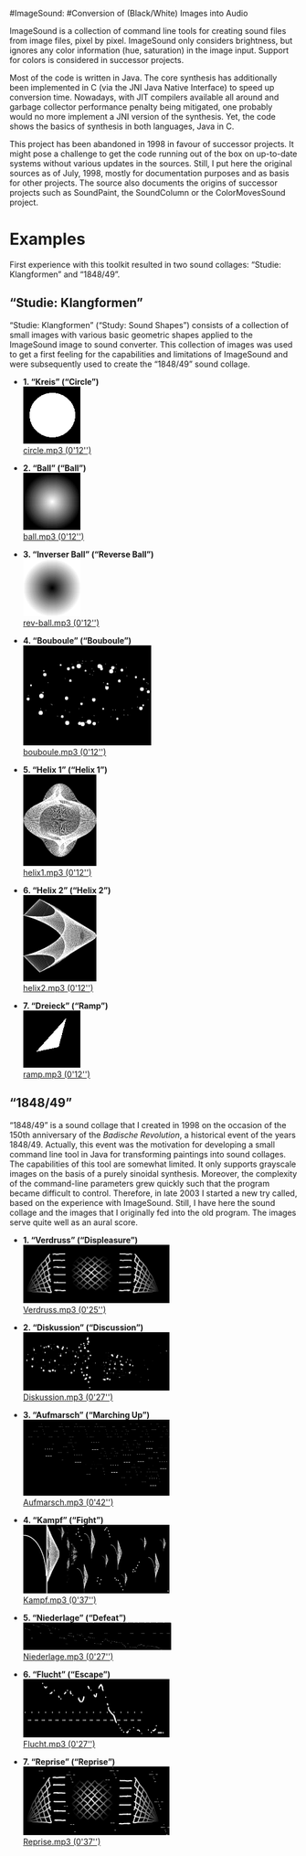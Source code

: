 #ImageSound:
#Conversion of (Black/White) Images into Audio

ImageSound is a collection of command line tools for creating sound
files from image files, pixel by pixel.  ImageSound only considers
brightness, but ignores any color information (hue, saturation) in the
image input.  Support for colors is considered in successor projects.

Most of the code is written in Java.  The core synthesis has
additionally been implemented in C (via the JNI Java Native Interface)
to speed up conversion time.  Nowadays, with JIT compilers available
all around and garbage collector performance penalty being mitigated,
one probably would no more implement a JNI version of the synthesis.
Yet, the code shows the basics of synthesis in both languages, Java in
C.

This project has been abandoned in 1998 in favour of successor
projects.  It might pose a challenge to get the code running out of
the box on up-to-date systems without various updates in the sources.
Still, I put here the original sources as of July, 1998, mostly for
documentation purposes and as basis for other projects.  The source
also documents the origins of successor projects such as SoundPaint,
the SoundColumn or the ColorMovesSound project.

Examples
========
First experience with this toolkit resulted in two sound collages:
“Studie: Klangformen” and “1848/49”.

“Studie: Klangformen”
---------------------

“Studie: Klangformen” (“Study: Sound Shapes”) consists of a collection
of small images with various basic geometric shapes applied to the
ImageSound image to sound converter.  This collection of images was
used to get a first feeling for the capabilities and limitations of
ImageSound and were subsequently used to create the “1848/49” sound
collage.

* **1. “Kreis” (“Circle”)**<br />
  <a href="doc/examples/soundshapes/circle.gif">
      <img width="100" height="100" alt="Kreis"
          src="doc/examples/soundshapes/circle.gif" /></a>
  <br />
  [circle.mp3 (0'12'')](doc/examples/soundshapes/circle.mp3?raw=true)
  <br />

* **2. “Ball” (“Ball”)**<br />
  <a href="doc/examples/soundshapes/ball.gif">
      <img width="100" height="100" alt="Ball"
          src="doc/examples/soundshapes/ball.gif" /></a>
  <br />
  [ball.mp3 (0'12'')](doc/examples/soundshapes/ball.mp3?raw=true)
  <br />

* **3. “Inverser Ball” (“Reverse Ball”)**<br />
  <a href="doc/examples/soundshapes/rev-ball.gif">
      <img width="100" height="100" alt="Inverser Ball"
          src="doc/examples/soundshapes/rev-ball.gif" /></a>
  <br />
  [rev-ball.mp3 (0'12'')](doc/examples/soundshapes/rev-ball.mp3?raw=true)
  <br />

* **4. “Bouboule” (“Bouboule”)**<br />
  <a href="doc/examples/soundshapes/bouboule.gif">
      <img width="224" height="175" alt="Bouboule"
          src="doc/examples/soundshapes/bouboule.gif" /></a>
  <br />
  [bouboule.mp3 (0'12'')](doc/examples/soundshapes/bouboule.mp3?raw=true)
  <br />

* **5. “Helix 1” (“Helix 1”)**<br />
  <a href="doc/examples/soundshapes/helix1.gif">
      <img width="128" height="160" alt="Helix 1"
          src="doc/examples/soundshapes/helix1.gif" /></a>
  <br />
  [helix1.mp3 (0'12'')](doc/examples/soundshapes/helix1.mp3?raw=true)
  <br />

* **6. “Helix 2” (“Helix 2”)**<br />
  <a href="doc/examples/soundshapes/helix2.gif">
      <img width="128" height="151" alt="Helix 2"
          src="doc/examples/soundshapes/helix2.gif" /></a>
  <br />
  [helix2.mp3 (0'12'')](doc/examples/soundshapes/helix2.mp3?raw=true)
  <br />

* **7. “Dreieck” (“Ramp”)**<br />
  <a href="doc/examples/soundshapes/ramp.gif">
      <img width="100" height="100" alt="Dreieck"
          src="doc/examples/soundshapes/ramp.gif" /></a>
  <br />
  [ramp.mp3 (0'12'')](doc/examples/soundshapes/ramp.mp3?raw=true)
  <br />

“1848/49”
---------
“1848/49” is a sound collage that I created in 1998 on the occasion of
the 150th anniversary of the _Badische Revolution_, a historical event
of the years 1848/49.  Actually, this event was the motivation for
developing a small command line tool in Java for transforming
paintings into sound collages.  The capabilities of this tool are
somewhat limited.  It only supports grayscale images on the basis of a
purely sinoidal synthesis.  Moreover, the complexity of the
command-line parameters grew quickly such that the program became
difficult to control.  Therefore, in late 2003 I started a new try
called, based on the experience with ImageSound.  Still, I have here
the sound collage and the images that I originally fed into the old
program.  The images serve quite well as an aural score.

* **1. “Verdruss” (“Displeasure”)**<br />
  <a href="doc/examples/1848-49/Verdruss.gif">
      <img width="256" height="102" alt="Verdruss"
          src="doc/examples/1848-49/Verdruss.gif" /></a>
  <br />
  [Verdruss.mp3 (0'25'')](doc/examples/1848-49/Verdruss.mp3?raw=true)
  <br />

* **2. “Diskussion” (“Discussion”)**<br />
  <a href="doc/examples/1848-49/Diskussion.gif">
      <img width="256" height="102" alt="Diskussion"
          src="doc/examples/1848-49/Diskussion.gif" /></a>
  <br />
  [Diskussion.mp3 (0'27'')](doc/examples/1848-49/Diskussion.mp3?raw=true)
  <br />

* **3. “Aufmarsch” (“Marching Up”)**<br />
  <a href="doc/examples/1848-49/Aufmarsch.gif">
      <img width="256" height="133" alt="Aufmarsch"
          src="doc/examples/1848-49/Aufmarsch.gif" /></a>
  <br />
  [Aufmarsch.mp3 (0'42'')](doc/examples/1848-49/Aufmarsch.mp3?raw=true)
  <br />

* **4. “Kampf” (“Fight”)**<br />
  <a href="doc/examples/1848-49/Kampf.gif">
      <img width="256" height="120" alt="Kampf"
          src="doc/examples/1848-49/Kampf.gif" /></a>
  <br />
  [Kampf.mp3 (0'37'')](doc/examples/1848-49/Kampf.mp3?raw=true)
  <br />

* **5. “Niederlage” (“Defeat”)**<br />
  <a href="doc/examples/1848-49/Niederlage.gif">
      <img width="259" height="48" alt="Niederlage"
          src="doc/examples/1848-49/Niederlage.gif" /></a>
  <br />
  [Niederlage.mp3 (0'27'')](doc/examples/1848-49/Niederlage.mp3?raw=true)
  <br />

* **6. “Flucht” (“Escape”)**<br />
  <a href="doc/examples/1848-49/Flucht.gif">
      <img width="256" height="102" alt="Flucht"
          src="doc/examples/1848-49/Flucht.gif" /></a>
  <br />
  [Flucht.mp3 (0'27'')](doc/examples/1848-49/Flucht.mp3?raw=true)
  <br />

* **7. “Reprise” (“Reprise”)**<br />
  <a href="doc/examples/1848-49/Reprise.gif">
      <img width="256" height="120" alt="Reprise"
          src="doc/examples/1848-49/Reprise.gif" /></a>
  <br />
  [Reprise.mp3 (0'37'')](doc/examples/1848-49/Reprise.mp3?raw=true)
  <br />
